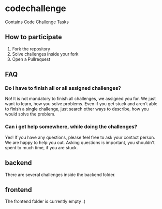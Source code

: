 # codechallenge

Contains Code Challenge Tasks

## How to participate

1. Fork the repository
2. Solve challenges inside your fork
3. Open a Pullrequest

## FAQ

### Do i have to finish all or all assigned challenges?

No! It is not mandatory to finish all challenges, we assigned you for.
We just want to learn, how you solve problems. Even if you get stuck and aren't able to finish a single challenge, just search other ways to describe, how you would solve the problem.

### Can i get help somewhere, while doing the challenges?

Yes! If you have any questions, please feel free to ask your contact person. We are happy to help you out.
Asking questions is important, you shouldn't spent to much time, if you are stuck.

## backend

There are several challenges inside the backend folder.

## frontend

The frontend folder is currently empty :(
